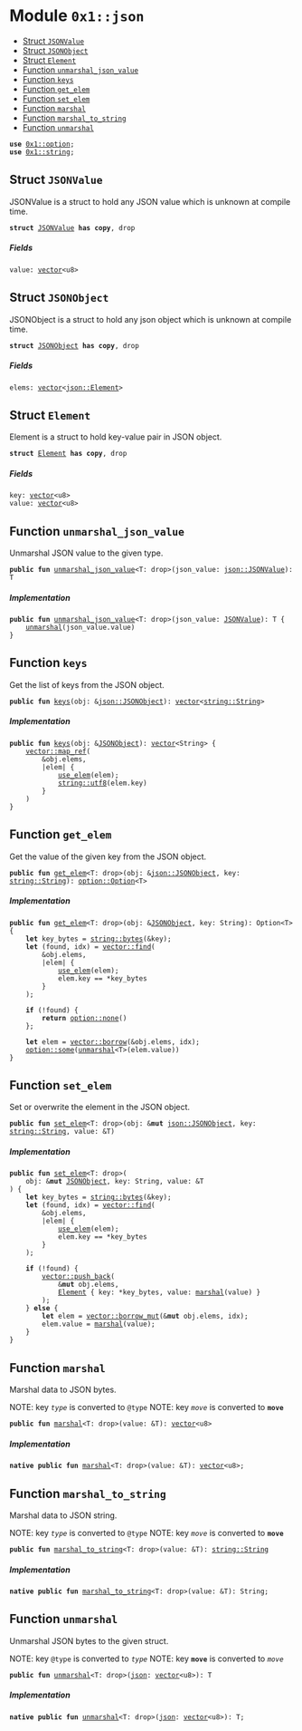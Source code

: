 
<a id="0x1_json"></a>

# Module `0x1::json`



-  [Struct `JSONValue`](#0x1_json_JSONValue)
-  [Struct `JSONObject`](#0x1_json_JSONObject)
-  [Struct `Element`](#0x1_json_Element)
-  [Function `unmarshal_json_value`](#0x1_json_unmarshal_json_value)
-  [Function `keys`](#0x1_json_keys)
-  [Function `get_elem`](#0x1_json_get_elem)
-  [Function `set_elem`](#0x1_json_set_elem)
-  [Function `marshal`](#0x1_json_marshal)
-  [Function `marshal_to_string`](#0x1_json_marshal_to_string)
-  [Function `unmarshal`](#0x1_json_unmarshal)


<pre><code><b>use</b> <a href="../../move_nursery/../move_stdlib/doc/option.md#0x1_option">0x1::option</a>;
<b>use</b> <a href="../../move_nursery/../move_stdlib/doc/string.md#0x1_string">0x1::string</a>;
</code></pre>



<a id="0x1_json_JSONValue"></a>

## Struct `JSONValue`

JSONValue is a struct to hold any JSON value which is unknown at compile time.


<pre><code><b>struct</b> <a href="json.md#0x1_json_JSONValue">JSONValue</a> <b>has</b> <b>copy</b>, drop
</code></pre>



##### Fields


<dl>
<dt>
<code>value: <a href="../../move_nursery/../move_stdlib/doc/vector.md#0x1_vector">vector</a>&lt;u8&gt;</code>
</dt>
<dd>

</dd>
</dl>


<a id="0x1_json_JSONObject"></a>

## Struct `JSONObject`

JSONObject is a struct to hold any json object which is unknown at compile time.


<pre><code><b>struct</b> <a href="json.md#0x1_json_JSONObject">JSONObject</a> <b>has</b> <b>copy</b>, drop
</code></pre>



##### Fields


<dl>
<dt>
<code>elems: <a href="../../move_nursery/../move_stdlib/doc/vector.md#0x1_vector">vector</a>&lt;<a href="json.md#0x1_json_Element">json::Element</a>&gt;</code>
</dt>
<dd>

</dd>
</dl>


<a id="0x1_json_Element"></a>

## Struct `Element`

Element is a struct to hold key-value pair in JSON object.


<pre><code><b>struct</b> <a href="json.md#0x1_json_Element">Element</a> <b>has</b> <b>copy</b>, drop
</code></pre>



##### Fields


<dl>
<dt>
<code>key: <a href="../../move_nursery/../move_stdlib/doc/vector.md#0x1_vector">vector</a>&lt;u8&gt;</code>
</dt>
<dd>

</dd>
<dt>
<code>value: <a href="../../move_nursery/../move_stdlib/doc/vector.md#0x1_vector">vector</a>&lt;u8&gt;</code>
</dt>
<dd>

</dd>
</dl>


<a id="0x1_json_unmarshal_json_value"></a>

## Function `unmarshal_json_value`

Unmarshal JSON value to the given type.


<pre><code><b>public</b> <b>fun</b> <a href="json.md#0x1_json_unmarshal_json_value">unmarshal_json_value</a>&lt;T: drop&gt;(json_value: <a href="json.md#0x1_json_JSONValue">json::JSONValue</a>): T
</code></pre>



##### Implementation


<pre><code><b>public</b> <b>fun</b> <a href="json.md#0x1_json_unmarshal_json_value">unmarshal_json_value</a>&lt;T: drop&gt;(json_value: <a href="json.md#0x1_json_JSONValue">JSONValue</a>): T {
    <a href="json.md#0x1_json_unmarshal">unmarshal</a>(json_value.value)
}
</code></pre>



<a id="0x1_json_keys"></a>

## Function `keys`

Get the list of keys from the JSON object.


<pre><code><b>public</b> <b>fun</b> <a href="json.md#0x1_json_keys">keys</a>(obj: &<a href="json.md#0x1_json_JSONObject">json::JSONObject</a>): <a href="../../move_nursery/../move_stdlib/doc/vector.md#0x1_vector">vector</a>&lt;<a href="../../move_nursery/../move_stdlib/doc/string.md#0x1_string_String">string::String</a>&gt;
</code></pre>



##### Implementation


<pre><code><b>public</b> <b>fun</b> <a href="json.md#0x1_json_keys">keys</a>(obj: &<a href="json.md#0x1_json_JSONObject">JSONObject</a>): <a href="../../move_nursery/../move_stdlib/doc/vector.md#0x1_vector">vector</a>&lt;String&gt; {
    <a href="../../move_nursery/../move_stdlib/doc/vector.md#0x1_vector_map_ref">vector::map_ref</a>(
        &obj.elems,
        |elem| {
            <a href="json.md#0x1_json_use_elem">use_elem</a>(elem);
            <a href="../../move_nursery/../move_stdlib/doc/string.md#0x1_string_utf8">string::utf8</a>(elem.key)
        }
    )
}
</code></pre>



<a id="0x1_json_get_elem"></a>

## Function `get_elem`

Get the value of the given key from the JSON object.


<pre><code><b>public</b> <b>fun</b> <a href="json.md#0x1_json_get_elem">get_elem</a>&lt;T: drop&gt;(obj: &<a href="json.md#0x1_json_JSONObject">json::JSONObject</a>, key: <a href="../../move_nursery/../move_stdlib/doc/string.md#0x1_string_String">string::String</a>): <a href="../../move_nursery/../move_stdlib/doc/option.md#0x1_option_Option">option::Option</a>&lt;T&gt;
</code></pre>



##### Implementation


<pre><code><b>public</b> <b>fun</b> <a href="json.md#0x1_json_get_elem">get_elem</a>&lt;T: drop&gt;(obj: &<a href="json.md#0x1_json_JSONObject">JSONObject</a>, key: String): Option&lt;T&gt; {
    <b>let</b> key_bytes = <a href="../../move_nursery/../move_stdlib/doc/string.md#0x1_string_bytes">string::bytes</a>(&key);
    <b>let</b> (found, idx) = <a href="../../move_nursery/../move_stdlib/doc/vector.md#0x1_vector_find">vector::find</a>(
        &obj.elems,
        |elem| {
            <a href="json.md#0x1_json_use_elem">use_elem</a>(elem);
            elem.key == *key_bytes
        }
    );

    <b>if</b> (!found) {
        <b>return</b> <a href="../../move_nursery/../move_stdlib/doc/option.md#0x1_option_none">option::none</a>()
    };

    <b>let</b> elem = <a href="../../move_nursery/../move_stdlib/doc/vector.md#0x1_vector_borrow">vector::borrow</a>(&obj.elems, idx);
    <a href="../../move_nursery/../move_stdlib/doc/option.md#0x1_option_some">option::some</a>(<a href="json.md#0x1_json_unmarshal">unmarshal</a>&lt;T&gt;(elem.value))
}
</code></pre>



<a id="0x1_json_set_elem"></a>

## Function `set_elem`

Set or overwrite the element in the JSON object.


<pre><code><b>public</b> <b>fun</b> <a href="json.md#0x1_json_set_elem">set_elem</a>&lt;T: drop&gt;(obj: &<b>mut</b> <a href="json.md#0x1_json_JSONObject">json::JSONObject</a>, key: <a href="../../move_nursery/../move_stdlib/doc/string.md#0x1_string_String">string::String</a>, value: &T)
</code></pre>



##### Implementation


<pre><code><b>public</b> <b>fun</b> <a href="json.md#0x1_json_set_elem">set_elem</a>&lt;T: drop&gt;(
    obj: &<b>mut</b> <a href="json.md#0x1_json_JSONObject">JSONObject</a>, key: String, value: &T
) {
    <b>let</b> key_bytes = <a href="../../move_nursery/../move_stdlib/doc/string.md#0x1_string_bytes">string::bytes</a>(&key);
    <b>let</b> (found, idx) = <a href="../../move_nursery/../move_stdlib/doc/vector.md#0x1_vector_find">vector::find</a>(
        &obj.elems,
        |elem| {
            <a href="json.md#0x1_json_use_elem">use_elem</a>(elem);
            elem.key == *key_bytes
        }
    );

    <b>if</b> (!found) {
        <a href="../../move_nursery/../move_stdlib/doc/vector.md#0x1_vector_push_back">vector::push_back</a>(
            &<b>mut</b> obj.elems,
            <a href="json.md#0x1_json_Element">Element</a> { key: *key_bytes, value: <a href="json.md#0x1_json_marshal">marshal</a>(value) }
        );
    } <b>else</b> {
        <b>let</b> elem = <a href="../../move_nursery/../move_stdlib/doc/vector.md#0x1_vector_borrow_mut">vector::borrow_mut</a>(&<b>mut</b> obj.elems, idx);
        elem.value = <a href="json.md#0x1_json_marshal">marshal</a>(value);
    }
}
</code></pre>



<a id="0x1_json_marshal"></a>

## Function `marshal`

Marshal data to JSON bytes.

NOTE: key <code>_type_</code> is converted to <code>@type</code>
NOTE: key <code>_move_</code> is converted to <code><b>move</b></code>


<pre><code><b>public</b> <b>fun</b> <a href="json.md#0x1_json_marshal">marshal</a>&lt;T: drop&gt;(value: &T): <a href="../../move_nursery/../move_stdlib/doc/vector.md#0x1_vector">vector</a>&lt;u8&gt;
</code></pre>



##### Implementation


<pre><code><b>native</b> <b>public</b> <b>fun</b> <a href="json.md#0x1_json_marshal">marshal</a>&lt;T: drop&gt;(value: &T): <a href="../../move_nursery/../move_stdlib/doc/vector.md#0x1_vector">vector</a>&lt;u8&gt;;
</code></pre>



<a id="0x1_json_marshal_to_string"></a>

## Function `marshal_to_string`

Marshal data to JSON string.

NOTE: key <code>_type_</code> is converted to <code>@type</code>
NOTE: key <code>_move_</code> is converted to <code><b>move</b></code>


<pre><code><b>public</b> <b>fun</b> <a href="json.md#0x1_json_marshal_to_string">marshal_to_string</a>&lt;T: drop&gt;(value: &T): <a href="../../move_nursery/../move_stdlib/doc/string.md#0x1_string_String">string::String</a>
</code></pre>



##### Implementation


<pre><code><b>native</b> <b>public</b> <b>fun</b> <a href="json.md#0x1_json_marshal_to_string">marshal_to_string</a>&lt;T: drop&gt;(value: &T): String;
</code></pre>



<a id="0x1_json_unmarshal"></a>

## Function `unmarshal`

Unmarshal JSON bytes to the given struct.

NOTE: key <code>@type</code> is converted to <code>_type_</code>
NOTE: key <code><b>move</b></code> is converted to <code>_move_</code>


<pre><code><b>public</b> <b>fun</b> <a href="json.md#0x1_json_unmarshal">unmarshal</a>&lt;T: drop&gt;(<a href="json.md#0x1_json">json</a>: <a href="../../move_nursery/../move_stdlib/doc/vector.md#0x1_vector">vector</a>&lt;u8&gt;): T
</code></pre>



##### Implementation


<pre><code><b>native</b> <b>public</b> <b>fun</b> <a href="json.md#0x1_json_unmarshal">unmarshal</a>&lt;T: drop&gt;(<a href="json.md#0x1_json">json</a>: <a href="../../move_nursery/../move_stdlib/doc/vector.md#0x1_vector">vector</a>&lt;u8&gt;): T;
</code></pre>
